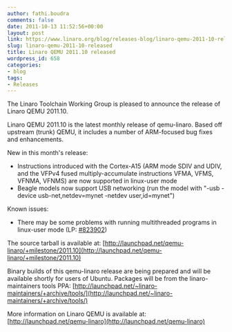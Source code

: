 ```yaml
---
author: fathi.boudra
comments: false
date: 2011-10-13 11:52:56+00:00
layout: post
link: https://www.linaro.org/blog/releases-blog/linaro-qemu-2011-10-released/
slug: linaro-qemu-2011-10-released
title: Linaro QEMU 2011.10 released
wordpress_id: 658
categories:
- blog
tags:
- Releases
---
```


The Linaro Toolchain Working Group is pleased to announce the release of Linaro QEMU 2011.10.

Linaro QEMU 2011.10 is the latest monthly release of qemu-linaro. Based off upstream (trunk) QEMU, it includes a number of ARM-focused bug fixes and enhancements.

New in this month's release:
* Instructions introduced with the Cortex-A15 (ARM mode SDIV and UDIV, and the VFPv4 fused multiply-accumulate instructions VFMA, VFMS, VFNMA, VFNMS) are now supported in linux-user mode
* Beagle models now support USB networking (run the model with "-usb -device usb-net,netdev=mynet -netdev user,id=mynet")

Known issues:
* There may be some problems with running multithreaded programs in linux-user mode (LP: [#823902](/bugs/823902))

The source tarball is available at:
[http://launchpad.net/qemu-linaro/+milestone/2011.10](http://launchpad.net/qemu-linaro/+milestone/2011.10)

Binary builds of this qemu-linaro release are being prepared and will be available shortly for users of Ubuntu. Packages will be from the linaro-maintainers tools PPA:
[http://launchpad.net/~linaro-maintainers/+archive/tools/](http://launchpad.net/~linaro-maintainers/+archive/tools/)

More information on Linaro QEMU is available at:
[http://launchpad.net/qemu-linaro](http://launchpad.net/qemu-linaro)
